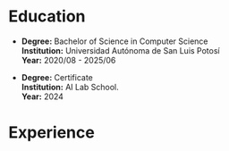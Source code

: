 # Education
- **Degree:** Bachelor of Science in Computer Science  
  **Institution:** Universidad Autónoma de San Luis Potosí  
  **Year:** 2020/08 - 2025/06  

- **Degree:** Certificate      
  **Institution:** AI Lab School.  
  **Year:** 2024
  
# Experience
